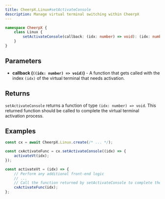 ```yaml
---
title: CheerpX.Linux#setActivateConsole
description: Manage virtual terminal switching within CheerpX
---
```


```ts
namespace CheerpX {
	class Linux {
		setActivateConsole(callback: (idx: number) => void): (idx: number) => void;
	}
}
```

## Parameters

- **callback (`((idx: number) => void)`)** - A function that gets called with the index `(idx)` of the virtual terminal that needs activation.

## Returns

`setActivateConsole` returns a function of type `(idx: number) => void`. This returned function should be called to complete the virtual terminal activation process.

## Examples

```js
const cx = await CheerpX.Linux.create(/* ... */);

const cxActivateFunc = cx.setActivateConsole((idx) => {
	activateVt(idx);
});

const activateVt = (idx) => {
	// Perform any additional front-end logic
	// ...
	// Call the function returned by setActivateConsole to complete the activation
	cxActivateFunc(idx);
};
```
